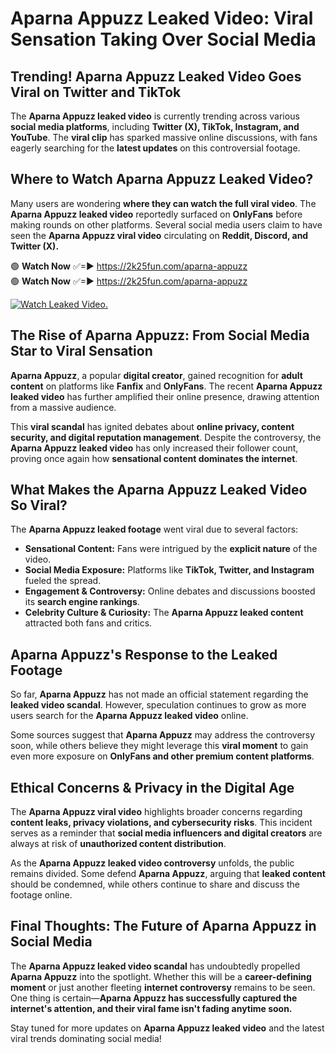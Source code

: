 # Aparna Appuzz Leaked Video: Viral Sensation Taking Over Social Media

## **Trending! Aparna Appuzz Leaked Video Goes Viral on Twitter and TikTok**
The **Aparna Appuzz leaked video** is currently trending across various **social media platforms**, including **Twitter (X), TikTok, Instagram, and YouTube**. The **viral clip** has sparked massive online discussions, with fans eagerly searching for the **latest updates** on this controversial footage.

## **Where to Watch Aparna Appuzz Leaked Video?**
Many users are wondering **where they can watch the full viral video**. The **Aparna Appuzz leaked video** reportedly surfaced on **OnlyFans** before making rounds on other platforms. Several social media users claim to have seen the **Aparna Appuzz viral video** circulating on **Reddit, Discord, and Twitter (X).**

🟢 **Watch Now** ✅=► https://2k25fun.com/aparna-appuzz  
🟢 **Watch Now** ✅=► https://2k25fun.com/aparna-appuzz  

[![Watch Leaked Video.](https://miro.medium.com/v2/resize:fit:828/format:webp/1*cilzJN44JGOrTw9NJCrNHA.gif "Watch Leaked Video")](https://2k25fun.com/aparna-appuzz)

## **The Rise of Aparna Appuzz: From Social Media Star to Viral Sensation**
**Aparna Appuzz**, a popular **digital creator**, gained recognition for **adult content** on platforms like **Fanfix** and **OnlyFans**. The recent **Aparna Appuzz leaked video** has further amplified their online presence, drawing attention from a massive audience.

This **viral scandal** has ignited debates about **online privacy, content security, and digital reputation management**. Despite the controversy, the **Aparna Appuzz leaked video** has only increased their follower count, proving once again how **sensational content dominates the internet**.

## **What Makes the Aparna Appuzz Leaked Video So Viral?**
The **Aparna Appuzz leaked footage** went viral due to several factors:
- **Sensational Content:** Fans were intrigued by the **explicit nature** of the video.
- **Social Media Exposure:** Platforms like **TikTok, Twitter, and Instagram** fueled the spread.
- **Engagement & Controversy:** Online debates and discussions boosted its **search engine rankings**.
- **Celebrity Culture & Curiosity:** The **Aparna Appuzz leaked content** attracted both fans and critics.

## **Aparna Appuzz's Response to the Leaked Footage**
So far, **Aparna Appuzz** has not made an official statement regarding the **leaked video scandal**. However, speculation continues to grow as more users search for the **Aparna Appuzz leaked video** online.

Some sources suggest that **Aparna Appuzz** may address the controversy soon, while others believe they might leverage this **viral moment** to gain even more exposure on **OnlyFans and other premium content platforms**.

## **Ethical Concerns & Privacy in the Digital Age**
The **Aparna Appuzz viral video** highlights broader concerns regarding **content leaks, privacy violations, and cybersecurity risks**. This incident serves as a reminder that **social media influencers and digital creators** are always at risk of **unauthorized content distribution**.

As the **Aparna Appuzz leaked video controversy** unfolds, the public remains divided. Some defend **Aparna Appuzz**, arguing that **leaked content** should be condemned, while others continue to share and discuss the footage online.

## **Final Thoughts: The Future of Aparna Appuzz in Social Media**
The **Aparna Appuzz leaked video scandal** has undoubtedly propelled **Aparna Appuzz** into the spotlight. Whether this will be a **career-defining moment** or just another fleeting **internet controversy** remains to be seen. One thing is certain—**Aparna Appuzz has successfully captured the internet's attention, and their viral fame isn't fading anytime soon.**

Stay tuned for more updates on **Aparna Appuzz leaked video** and the latest viral trends dominating social media!